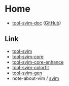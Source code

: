
# Home

* [tool-svim-doc](https://samwhelp.github.io/tool-svim-doc/) ([GitHub](https://github.com/samwhelp/tool-svim-doc))


## Link

* [tool-svim](https://github.com/samwhelp/tool-svim)
* [tool-svim-core](https://github.com/samwhelp/tool-svim)
* [tool-svim-core-enhance](https://github.com/samwhelp/tool-svim-core-enhance)
* [tool-svim-colorfit](https://github.com/samwhelp/tool-svim-colorfit)
* [tool-svim-gen](https://github.com/samwhelp/tool-svim-gen)
* note-about-vim / [svim](https://samwhelp.github.io/note-about-vim/read/project/svim.html)
